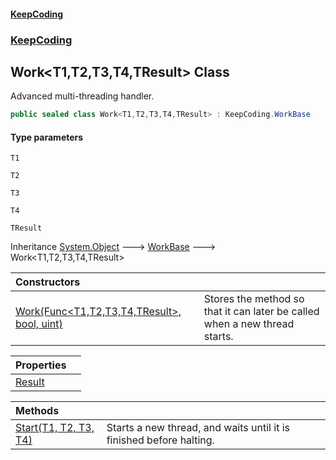 #### [KeepCoding](index.md 'index')
### [KeepCoding](KeepCoding.md 'KeepCoding')
## Work&lt;T1,T2,T3,T4,TResult&gt; Class
Advanced multi-threading handler.  
```csharp
public sealed class Work<T1,T2,T3,T4,TResult> : KeepCoding.WorkBase
```
#### Type parameters
<a name='KeepCoding_Work_T1_T2_T3_T4_TResult__T1'></a>
`T1`  
  
<a name='KeepCoding_Work_T1_T2_T3_T4_TResult__T2'></a>
`T2`  
  
<a name='KeepCoding_Work_T1_T2_T3_T4_TResult__T3'></a>
`T3`  
  
<a name='KeepCoding_Work_T1_T2_T3_T4_TResult__T4'></a>
`T4`  
  
<a name='KeepCoding_Work_T1_T2_T3_T4_TResult__TResult'></a>
`TResult`  
  

Inheritance [System.Object](https://docs.microsoft.com/en-us/dotnet/api/System.Object 'System.Object') &#129106; [WorkBase](KeepCoding_WorkBase.md 'KeepCoding.WorkBase') &#129106; Work&lt;T1,T2,T3,T4,TResult&gt;  

| Constructors | |
| :--- | :--- |
| [Work(Func&lt;T1,T2,T3,T4,TResult&gt;, bool, uint)](KeepCoding_Work_T1_T2_T3_T4_TResult__Work(System_Func_T1_T2_T3_T4_TResult__bool_uint).md 'KeepCoding.Work&lt;T1,T2,T3,T4,TResult&gt;.Work(System.Func&lt;T1,T2,T3,T4,TResult&gt;, bool, uint)') | Stores the method so that it can later be called when a new thread starts.<br/> |

| Properties | |
| :--- | :--- |
| [Result](KeepCoding_Work_T1_T2_T3_T4_TResult__Result.md 'KeepCoding.Work&lt;T1,T2,T3,T4,TResult&gt;.Result') |  |

| Methods | |
| :--- | :--- |
| [Start(T1, T2, T3, T4)](KeepCoding_Work_T1_T2_T3_T4_TResult__Start(T1_T2_T3_T4).md 'KeepCoding.Work&lt;T1,T2,T3,T4,TResult&gt;.Start(T1, T2, T3, T4)') | Starts a new thread, and waits until it is finished before halting.<br/> |
